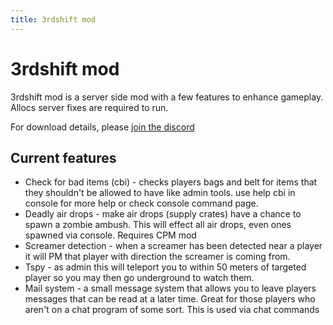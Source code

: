 ```yaml
---
title: 3rdshift mod
---
```


# 3rdshift mod
3rdshift mod is a server side mod with a few features to enhance gameplay. Allocs server fixes are required to run.

For download details, please [join the discord](https://catalysm.net/discord/)

## Current features    
- Check for bad items (cbi) - checks players bags and belt for items that they shouldn't be allowed to have like admin tools. use help cbi in console for more help or check console command page.
- Deadly air drops - make air drops (supply crates) have a chance to spawn a zombie ambush. This will effect all air drops, even ones spawned via console. Requires CPM mod
- Screamer detection - when a screamer has been detected near a player it will PM that player with direction the screamer is coming from.
- Tspy - as admin this will teleport you to within 50 meters of targeted player so you may then go underground to watch them.
- Mail system - a small message system that allows you to leave players messages that can be read at a later time. Great for those players who aren't on a chat program of some sort. This is used via chat commands 
